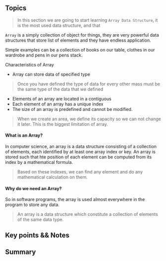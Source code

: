 ## Topics
>In this section we are going to start learning `Array Data Structure`, it is the most used data structure, and that 

`Array` is a simply collection of object for things, they are very powerful data structures that store list of elements and they have endless application.

Simple examples can be a collection of books on our table, clothes in our wardrobe and pens in our pens stack.

Characteristics of Array
* Array can store data of specified type

> Once you have defined the type of data for every other mass must be the same type of the data that we defined

* Elements of an array are located in a contiguous 
* Each element of an array has a unique index
* The size of an array is predefined and cannot be modified.
> When we create an area, we define its capacity so we can not change it later. This is the biggest limitation of array.

#### What is an Array?
In computer science, an array is a data structure consisting of a collection of elements, each identified by at least one array index or key. An array is stored such that hte position of each element can be computed from its index by a mathematical formula.

> Based on these indexes, we can find any element and do any mathematical calculation on them.

#### Why do we need an Array?

So in software programs, the array is used almost everywhere in the program to store any data.
>
> An array is a data structure which constitute a collection of elements of the same data type.




## Key points && Notes

## Summary